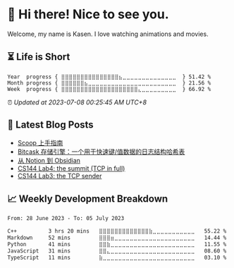 <h1>👋 Hi there! Nice to see you.</h1>

Welcome, my name is Kasen. I love watching animations and movies.

## ⏳ Life is Short

<!-- Start of Time Progress Bar -->
``` text
Year  progress { ⣿⣿⣿⣿⣿⣿⣿⣿⣿⣿⣿⣿⣿⣿⣿⣦⣀⣀⣀⣀⣀⣀⣀⣀⣀⣀⣀⣀⣀⣀  } 51.42 %
Month progress { ⣿⣿⣿⣿⣿⣿⣦⣀⣀⣀⣀⣀⣀⣀⣀⣀⣀⣀⣀⣀⣀⣀⣀⣀⣀⣀⣀⣀⣀⣀  } 21.56 %
Week  progress { ⣿⣿⣿⣿⣿⣿⣿⣿⣿⣿⣿⣿⣿⣿⣿⣿⣿⣿⣿⣿⣄⣀⣀⣀⣀⣀⣀⣀⣀⣀  } 66.92 %
```

⏰ *Updated at 2023-07-08 00:25:45 AM UTC+8*

<!-- End of Time Progress Bar -->

## 📝 Latest Blog Posts

<!-- BLOG-POST-LIST:START -->
- [Scoop 上手指南](https://blog.imkasen.com/scoop-guide/)
- [Bitcask 存储引擎：一个用于快速键/值数据的日志结构哈希表](https://blog.imkasen.com/bitcask-introduction/)
- [从 Notion 到 Obsidian](https://blog.imkasen.com/from-notion-to-obsidian/)
- [CS144 Lab4: the summit &lpar;TCP in full&rpar;](https://blog.imkasen.com/cs144-lab4/)
- [CS144 Lab3: the TCP sender](https://blog.imkasen.com/cs144-lab3/)
<!-- BLOG-POST-LIST:END -->

## 📈 Weekly Development Breakdown

<!--START_SECTION:waka-->

```txt
From: 28 June 2023 - To: 05 July 2023

C++          3 hrs 20 mins   ⣿⣿⣿⣿⣿⣿⣿⣿⣿⣿⣿⣿⣿⣷⣀⣀⣀⣀⣀⣀⣀⣀⣀⣀⣀   55.22 %
Markdown     52 mins         ⣿⣿⣿⣶⣀⣀⣀⣀⣀⣀⣀⣀⣀⣀⣀⣀⣀⣀⣀⣀⣀⣀⣀⣀⣀   14.44 %
Python       41 mins         ⣿⣿⣷⣀⣀⣀⣀⣀⣀⣀⣀⣀⣀⣀⣀⣀⣀⣀⣀⣀⣀⣀⣀⣀⣀   11.55 %
JavaScript   31 mins         ⣿⣿⣄⣀⣀⣀⣀⣀⣀⣀⣀⣀⣀⣀⣀⣀⣀⣀⣀⣀⣀⣀⣀⣀⣀   08.60 %
TypeScript   11 mins         ⣷⣀⣀⣀⣀⣀⣀⣀⣀⣀⣀⣀⣀⣀⣀⣀⣀⣀⣀⣀⣀⣀⣀⣀⣀   03.10 %
```

<!--END_SECTION:waka-->
